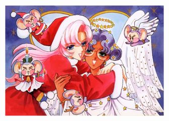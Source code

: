 
![image alt](https://github.com/anthyhimemiyas/anthyhimemiyas/blob/main/443e6998fe833e956ccc2f07b8b508cf.jpg?raw=true)
<!--
**anthyhimemiyas/anthyhimemiyas** is a ✨ _special_ ✨ repository because its `README.md` (this file) appears on your GitHub profile.

Here are some ideas to get you started:

- 🔭 I’m currently working on ...
- 🌱 I’m currently learning ...
- 👯 I’m looking to collaborate on ...
- 🤔 I’m looking for help with ...
- 💬 Ask me about ...
- 📫 How to reach me: ...
- 😄 Pronouns: ...
- ⚡ Fun fact: ...
-->
